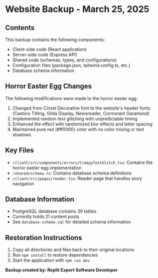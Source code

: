 # Website Backup - March 25, 2025

## Contents
This backup contains the following components:
- Client-side code (React application)
- Server-side code (Express API)
- Shared code (schemas, types, and configurations)
- Configuration files (package.json, tailwind.config.ts, etc.)
- Database schema information

## Horror Easter Egg Changes
The following modifications were made to the horror easter egg:
1. Changed from Cinzel Decorative font to the website's header fonts (Castoro Titling, Gilda Display, Newsreader, Cormorant Garamond)
2. Implemented random text glitching with unpredictable timing
3. Enhanced the effect with randomized blur effects and letter spacing
4. Maintained pure red (#ff0000) color with no color mixing or text shadows

## Key Files
- `/client/src/components/errors/CreepyTextGlitch.tsx`: Contains the horror easter egg implementation
- `/shared/schema.ts`: Contains database schema definitions
- `/client/src/pages/reader.tsx`: Reader page that handles story navigation

## Database Information
- PostgreSQL database contains 39 tables
- Currently holds 21 content posts
- See `database-schema.sql` for detailed schema information

## Restoration Instructions
1. Copy all directories and files back to their original locations
2. Run `npm install` to restore dependencies
3. Start the application with `npm run dev`

**Backup created by: Replit Expert Software Developer**